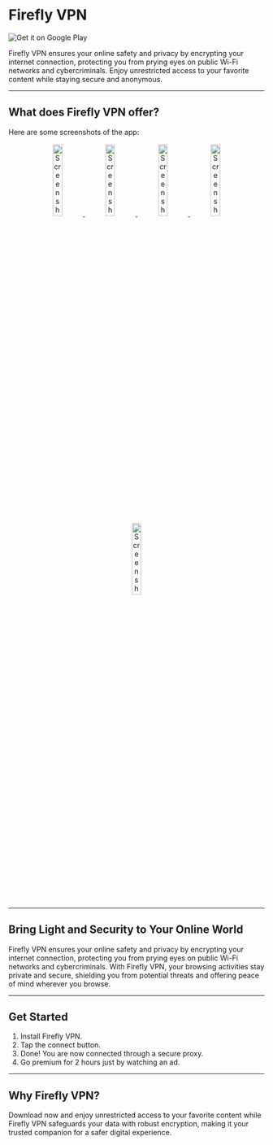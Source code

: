# Firefly VPN

![Get it on Google Play](https://upload.wikimedia.org/wikipedia/commons/7/78/Google_Play_Store_badge_EN.svg)

Firefly VPN ensures your online safety and privacy by encrypting your internet connection, protecting you from prying eyes on public Wi-Fi networks and cybercriminals. Enjoy unrestricted access to your favorite content while staying secure and anonymous.

---

## What does Firefly VPN offer?

Here are some screenshots of the app:

<p align="center">
  <a href="https://fireflyvpn.com/content/image/lw0n1npa35hf6gmuwcvf.jpg" target="_blank">
    <img src="https://fireflyvpn.com/content/image/lw0n1npa35hf6gmuwcvf.jpg" alt="Screenshot 1" style="display: inline-block; width: 19%; margin: 2px;" />
  </a>
  <a href="https://fireflyvpn.com/content/image/fgu3sn4xcjaj7gtf7l43.jpg" target="_blank">
    <img src="https://fireflyvpn.com/content/image/fgu3sn4xcjaj7gtf7l43.jpg" alt="Screenshot 2" style="display: inline-block; width: 19%; margin: 2px;" />
  </a>
  <a href="https://fireflyvpn.com/content/image/6nexta2174iuxlmyzlus.jpg" target="_blank">
    <img src="https://fireflyvpn.com/content/image/6nexta2174iuxlmyzlus.jpg" alt="Screenshot 3" style="display: inline-block; width: 19%; margin: 2px;" />
  </a>
  <a href="https://fireflyvpn.com/content/image/h2ug8d5htypglflkpaf2.jpg" target="_blank">
    <img src="https://fireflyvpn.com/content/image/h2ug8d5htypglflkpaf2.jpg" alt="Screenshot 4" style="display: inline-block; width: 19%; margin: 2px;" />
  </a>
  <a href="https://fireflyvpn.com/content/image/1ndc18evfme8tin5di50.jpg" target="_blank">
    <img src="https://fireflyvpn.com/content/image/1ndc18evfme8tin5di50.jpg" alt="Screenshot 5" style="display: inline-block; width: 19%; margin: 2px;" />
  </a>
</p>

---

## Bring Light and Security to Your Online World

Firefly VPN ensures your online safety and privacy by encrypting your internet connection, protecting you from prying eyes on public Wi-Fi networks and cybercriminals. With Firefly VPN, your browsing activities stay private and secure, shielding you from potential threats and offering peace of mind wherever you browse.

---

## Get Started

1. Install Firefly VPN.
2. Tap the connect button.
3. Done! You are now connected through a secure proxy.
4. Go premium for 2 hours just by watching an ad.

---

## Why Firefly VPN?

Download now and enjoy unrestricted access to your favorite content while Firefly VPN safeguards your data with robust encryption, making it your trusted companion for a safer digital experience.
